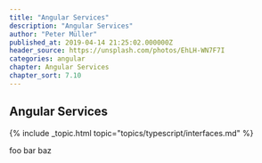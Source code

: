 ```yaml
---
title: "Angular Services"
description: "Angular Services"
author: "Peter Müller"
published_at: 2019-04-14 21:25:02.000000Z
header_source: https://unsplash.com/photos/EhLH-WN7F7I
categories: angular
chapter: Angular Services
chapter_sort: 7.10
---
```


## Angular Services

{% include _topic.html topic="topics/typescript/interfaces.md" %}

foo bar baz